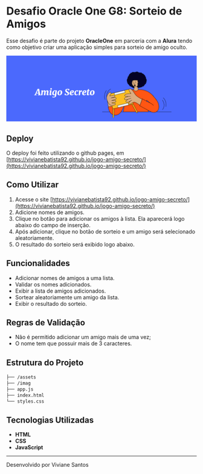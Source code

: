 # Desafio Oracle One G8: Sorteio de Amigos

Esse desafio é parte do projeto **OracleOne** em parceria com a **Alura** tendo como objetivo criar uma aplicação simples para sorteio de amigo oculto.

<p align="center">
<img 
    src="./imag/homepage.png"
    width="600"
/>

## Deploy

O deploy foi feito utilizando o github pages, em [https://vivianebatista92.github.io/jogo-amigo-secreto/](https://vivianebatista92.github.io/jogo-amigo-secreto/)

## Como Utilizar

1. Acesse o site [https://vivianebatista92.github.io/jogo-amigo-secreto/](https://vivianebatista92.github.io/jogo-amigo-secreto/)
2. Adicione nomes de amigos.
3. Clique no botão para adicionar os amigos à lista. Ela aparecerá logo abaixo do campo de inserção.
4. Após adicionar, clique no botão de sorteio e um amigo será selecionado aleatoriamente.
5. O resultado do sorteio será exibido logo abaixo.

## Funcionalidades

- Adicionar nomes de amigos a uma lista.
- Validar os nomes adicionados.
- Exibir a lista de amigos adicionados.
- Sortear aleatoriamente um amigo da lista.
- Exibir o resultado do sorteio.

## Regras de Validação

- Não é permitido adicionar um amigo mais de uma vez;
- O nome tem que possuir mais de 3 caracteres.

## Estrutura do Projeto

```
├── /assets
├── /imag
├── app.js
├── index.html
└── styles.css
```

## Tecnologias Utilizadas

- **HTML**
- **CSS**
- **JavaScript**

---

Desenvolvido por Viviane Santos

